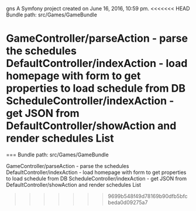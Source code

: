 gns
A Symfony project created on June 16, 2016, 10:59 pm.
<<<<<<< HEAD
Bundle path: src/Games/GameBundle

GameController/parseAction - parse the schedules
DefaultController/indexAction - load homepage with form to get properties to load schedule from DB
ScheduleController/indexAction - get JSON from DefaultController/showAction and render schedules List
=======
===
Bundle path:
src/Games/GameBundle

GameController/parseAction - parse the schedules
DefaultController/indexAction - load homepage with form to get properties to load schedule from DB
ScheduleController/indexAction - get JSON from DefaultController/showAction and render schedules List
>>>>>>> 9699b548f49d78169b90dfb5bfcbeda0d09275a7
